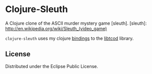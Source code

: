 Clojure-Sleuth
==========

A Clojure clone of the ASCII murder mystery game [sleuth].
[sleuth]: http://en.wikipedia.org/wiki/Sleuth_(video_game)


`clojure-sleuth` uses my clojure [bindings] to the [libtcod] library.

[libtcod]: http://doryen.eptalys.net/libtcod/

[bindings]: https://github.com/cdelorey/clj-libtcod.git


License
--------
Distributed under the Eclipse Public License.
